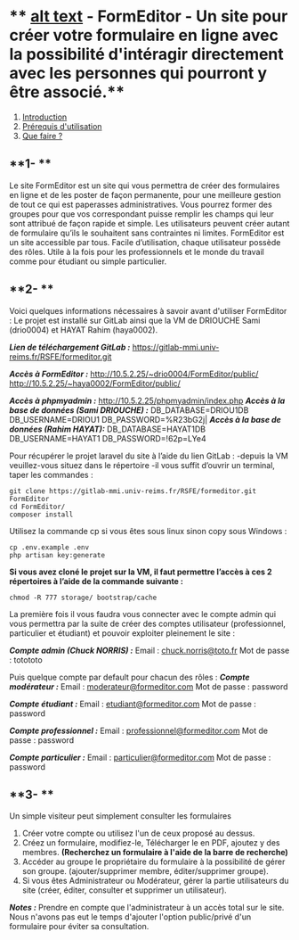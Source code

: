 # ** [alt text](public/img/FormEditor.png) - FormEditor - Un site pour créer votre formulaire en ligne avec la possibilité d'intéragir directement avec les personnes qui pourront y être associé.**

1. [Introduction](#intro)
2. [Prérequis d'utilisation](#pre)
3. [Que faire ?](#guide)

<div id="intro"></div>

## **1- **

Le site FormEditor est un site qui vous permettra de créer des formulaires en ligne et de les poster de façon permanente, pour une meilleure gestion de tout ce qui est paperasses administratives.
Vous pourrez former des groupes pour que vos correspondant puisse remplir les champs qui leur sont attribué de façon rapide et simple.
Les utilisateurs peuvent créer autant de formulaire qu’ils le souhaitent sans contraintes ni limites.
FormEditor est un site accessible par tous. Facile d’utilisation, chaque utilisateur possède des rôles.
Utile à la fois pour les professionnels et le monde du travail comme pour étudiant ou simple particulier.

<div id="pre"></div>

## **2- **

Voici quelques informations nécessaires à savoir avant d'utiliser FormEditor :
Le projet est installé sur GitLab ainsi que la VM de DRIOUCHE Sami (drio0004) et HAYAT Rahim (haya0002).

***__Lien de téléchargement GitLab :__***
https://gitlab-mmi.univ-reims.fr/RSFE/formeditor.git

***__Accès à FormEditor :__***
http://10.5.2.25/~drio0004/FormEditor/public/
http://10.5.2.25/~haya0002/FormEditor/public/

***__Accès à phpmyadmin :__***
http://10.5.2.25/phpmyadmin/index.php
***__Accès à la base de données (Sami DRIOUCHE) :__***
DB_DATABASE=DRIOU1DB
DB_USERNAME=DRIOU1
DB_PASSWORD=%R23bG2j|
***__Accès à la base de données (Rahim HAYAT):__***
DB_DATABASE=HAYAT1DB
DB_USERNAME=HAYAT1
DB_PASSWORD=!62p=LYe4

Pour récupérer le projet laravel du site à l’aide du lien GitLab :
-depuis la VM veuillez-vous situez dans le répertoire 
-il vous suffit d’ouvrir un terminal, taper les commandes :
```
git clone https://gitlab-mmi.univ-reims.fr/RSFE/formeditor.git FormEditor
cd FormEditor/
composer install
```
Utilisez la commande cp si vous êtes sous linux sinon copy sous Windows :
```
cp .env.example .env
php artisan key:generate
```
**Si vous avez cloné le projet sur la VM, il faut permettre l’accès à ces 2 répertoires à l’aide de la commande suivante :**
```
chmod -R 777 storage/ bootstrap/cache
```
La première fois il vous faudra vous connecter avec le compte admin qui vous permettra par la suite de créer des comptes utilisateur (professionnel, particulier et étudiant) et pouvoir exploiter pleinement le site :

***__Compte admin (Chuck NORRIS) :__***
Email : chuck.norris@toto.fr
Mot de passe : totototo

Puis quelque compte par default pour chacun des rôles :
***__Compte modérateur :__***
Email : moderateur@formeditor.com
Mot de passe : password

***__Compte étudiant :__***
Email : etudiant@formeditor.com
Mot de passe : password

***__Compte professionnel :__***
Email : professionnel@formeditor.com
Mot de passe : password

***__Compte particulier :__***
Email : particulier@formeditor.com
Mot de passe : password

<div id="guide"></div>

## **3- **

Un simple visiteur peut simplement consulter les formulaires

1) Créer votre compte ou utilisez l'un de ceux proposé au dessus.
2) Créez un formulaire, modifiez-le, Télécharger le en PDF, ajoutez y des membres. **(Recherchez un formulaire à l'aide de la barre de recherche)**
3) Accéder au groupe le propriétaire du formulaire à la possibilité de gérer son groupe. (ajouter/supprimer membre, éditer/supprimer groupe).
4) Si vous êtes Administrateur ou Modérateur, gérer la partie utilisateurs du site (créer, éditer, consulter et supprimer un utilisateur).

***__Notes :__*** 
Prendre en compte que l'administrateur à un accès total sur le site.
Nous n'avons pas eut le temps d'ajouter l'option public/privé d'un formulaire pour éviter sa consultation.
